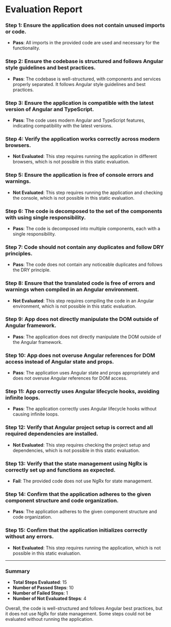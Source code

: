 # Evaluation Report

### Step 1: Ensure the application does not contain unused imports or code.
- **Pass**: All imports in the provided code are used and necessary for the functionality.

### Step 2: Ensure the codebase is structured and follows Angular style guidelines and best practices.
- **Pass**: The codebase is well-structured, with components and services properly separated. It follows Angular style guidelines and best practices.

### Step 3: Ensure the application is compatible with the latest version of Angular and TypeScript.
- **Pass**: The code uses modern Angular and TypeScript features, indicating compatibility with the latest versions.

### Step 4: Verify the application works correctly across modern browsers.
- **Not Evaluated**: This step requires running the application in different browsers, which is not possible in this static evaluation.

### Step 5: Ensure the application is free of console errors and warnings.
- **Not Evaluated**: This step requires running the application and checking the console, which is not possible in this static evaluation.

### Step 6: The code is decomposed to the set of the components with using single responsibility.
- **Pass**: The code is decomposed into multiple components, each with a single responsibility.

### Step 7: Code should not contain any duplicates and follow DRY principles.
- **Pass**: The code does not contain any noticeable duplicates and follows the DRY principle.

### Step 8: Ensure that the translated code is free of errors and warnings when compiled in an Angular environment.
- **Not Evaluated**: This step requires compiling the code in an Angular environment, which is not possible in this static evaluation.

### Step 9: App does not directly manipulate the DOM outside of Angular framework.
- **Pass**: The application does not directly manipulate the DOM outside of the Angular framework.

### Step 10: App does not overuse Angular references for DOM access instead of Angular state and props.
- **Pass**: The application uses Angular state and props appropriately and does not overuse Angular references for DOM access.

### Step 11: App correctly uses Angular lifecycle hooks, avoiding infinite loops.
- **Pass**: The application correctly uses Angular lifecycle hooks without causing infinite loops.

### Step 12: Verify that Angular project setup is correct and all required dependencies are installed.
- **Not Evaluated**: This step requires checking the project setup and dependencies, which is not possible in this static evaluation.

### Step 13: Verify that the state management using NgRx is correctly set up and functions as expected.
- **Fail**: The provided code does not use NgRx for state management.

### Step 14: Confirm that the application adheres to the given component structure and code organization.
- **Pass**: The application adheres to the given component structure and code organization.

### Step 15: Confirm that the application initializes correctly without any errors.
- **Not Evaluated**: This step requires running the application, which is not possible in this static evaluation.

---

### Summary
- **Total Steps Evaluated**: 15
- **Number of Passed Steps**: 10
- **Number of Failed Steps**: 1
- **Number of Not Evaluated Steps**: 4

Overall, the code is well-structured and follows Angular best practices, but it does not use NgRx for state management. Some steps could not be evaluated without running the application.